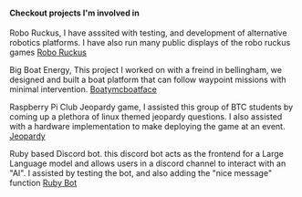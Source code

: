 #### Checkout projects I'm involved in

Robo Ruckus, I have asssited with testing, and development of alternative robotics platforms. I have also run many public displays of the robo ruckus games
[Robo Ruckus](https://www.roboruckus.com/)

Big Boat Energy, This project I worked on with a freind in bellingham, we designed and built a boat platform that can follow waypoint missions with minimal intervention.
[Boatymcboatface](https://github.com/BigBoatEnergy/boat-robot)

Raspberry Pi Club Jeopardy game, I assisted this group of BTC students by coming up a plethora of linux themed jeopardy questions. I also assisted with a hardware implementation to make deploying the game at an event.
[Jeopardy](https://github.com/btc-raspberrypiclub/jeopardy)

Ruby based Discord bot. this discord bot acts as the frontend for a Large Language model and allows users in a discord channel to interact with an "AI". I assisted by testing the bot, and also adding the "nice message" function
[Ruby Bot](https://github.com/joshbuker/discord-bot)
